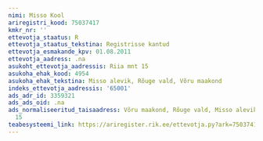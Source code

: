 ```yaml
---
nimi: Misso Kool
ariregistri_kood: 75037417
kmkr_nr: ''
ettevotja_staatus: R
ettevotja_staatus_tekstina: Registrisse kantud
ettevotja_esmakande_kpv: 01.08.2011
ettevotja_aadress: .na
asukoht_ettevotja_aadressis: Riia mnt 15
asukoha_ehak_kood: 4954
asukoha_ehak_tekstina: Misso alevik, Rõuge vald, Võru maakond
indeks_ettevotja_aadressis: '65001'
ads_adr_id: 3359321
ads_ads_oid: .na
ads_normaliseeritud_taisaadress: Võru maakond, Rõuge vald, Misso alevik, Riia mnt
  15
teabesysteemi_link: https://ariregister.rik.ee/ettevotja.py?ark=75037417&ref=rekvisiidid
---
```


